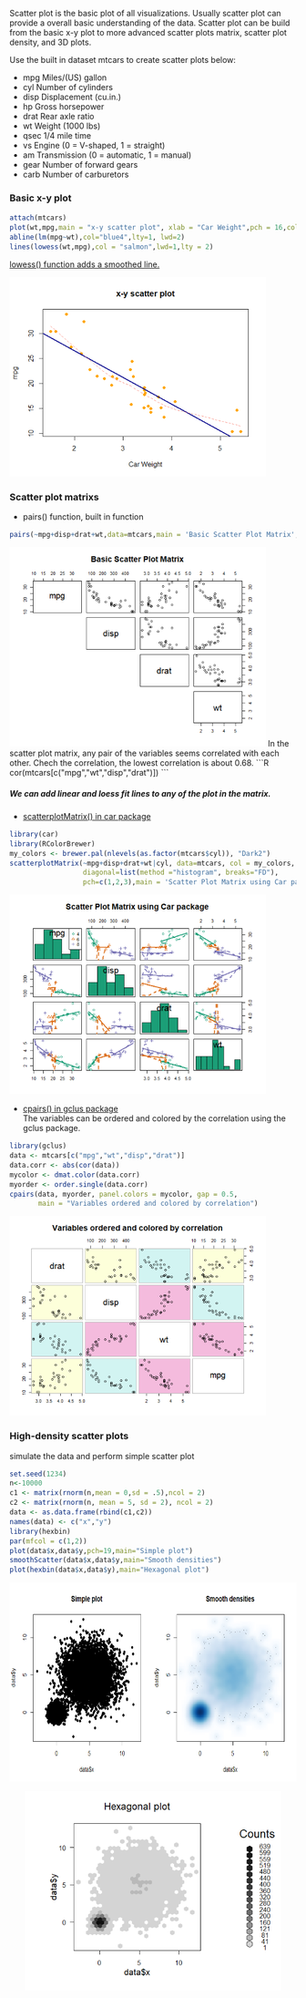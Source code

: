 Scatter plot is the basic plot of all visualizations. Usually scatter plot can provide a overall basic understanding of the data. 
Scatter plot can be build from the basic x-y plot to more advanced scatter plots matrix, scatter plot density, and 3D plots.

Use the built in dataset mtcars to create scatter plots below:
- mpg	Miles/(US) gallon
- cyl	Number of cylinders
- disp	Displacement (cu.in.)
- hp	Gross horsepower
- drat	Rear axle ratio
- wt	Weight (1000 lbs)
- qsec	1/4 mile time
- vs	Engine (0 = V-shaped, 1 = straight)
- am	Transmission (0 = automatic, 1 = manual)
- gear	Number of forward gears
- carb	Number of carburetors

### Basic x-y plot
```R
attach(mtcars)
plot(wt,mpg,main = "x-y scatter plot", xlab = "Car Weight",pch = 16,col="orange")
abline(lm(mpg~wt),col="blue4",lty=1, lwd=2)
lines(lowess(wt,mpg),col = "salmon",lwd=1,lty = 2)
```
[lowess() function adds a smoothed line.](https://www.rdocumentation.org/packages/gplots/versions/3.0.1.1/topics/lowess)

<img src="https://github.com/ruoxinli94/Stat/blob/master/image/xy-scatter.png" alt="X-Y Scatter Plot" width=450 height=350>

### Scatter plot matrixs
- pairs() function, built in function
```R
pairs(~mpg+disp+drat+wt,data=mtcars,main = 'Basic Scatter Plot Matrix',lower.panel = NULL)
```
<img src="https://github.com/ruoxinli94/Stat/blob/master/image/ScatterMatrixPairs.png" alt = "ScatterMatrixPairs" width = 450, height = 350>
In the scatter plot matrix, any pair of the variables seems correlated with each other. Chech the correlation, the lowest correlation is about 0.68.
```R
cor(mtcars[c("mpg","wt","disp","drat")])
```

##### We can add linear and loess fit lines to any of the plot in the matrix. 

- [scatterplotMatrix() in car package](https://www.rdocumentation.org/packages/car/versions/2.1-4/topics/scatterplotMatrix)
```R
library(car)
library(RColorBrewer)
my_colors <- brewer.pal(nlevels(as.factor(mtcars$cyl)), "Dark2")
scatterplotMatrix(~mpg+disp+drat+wt|cyl, data=mtcars, col = my_colors, spread = FALSE, 
                  diagonal=list(method ="histogram", breaks="FD"),
                  pch=c(1,2,3),main = 'Scatter Plot Matrix using Car package')
```
<img src="https://github.com/ruoxinli94/Stat/blob/master/image/ScatterPlotMatrixinCar.png" alt = "ScatterPlotMatrixinCar" width =450, height=350>

- [cpairs() in gclus package](https://www.rdocumentation.org/packages/gclus/versions/1.3.2/topics/cpairs) <br/>
The variables can be ordered and colored by the correlation using the gclus package. 

```R
library(gclus)
data <- mtcars[c("mpg","wt","disp","drat")]
data.corr <- abs(cor(data))
mycolor <- dmat.color(data.corr)
myorder <- order.single(data.corr)
cpairs(data, myorder, panel.colors = mycolor, gap = 0.5, 
       main = "Variables ordered and colored by correlation")
```
<img src="https://github.com/ruoxinli94/Stat/blob/master/image/cpaires_gclus.png" alt = "cpaires_gclus" width =450, height=350>

### High-density scatter plots
simulate the data and perform simple scatter plot
```R
set.seed(1234)
n<-10000
c1 <- matrix(rnorm(n,mean = 0,sd = .5),ncol = 2)
c2 <- matrix(rnorm(n, mean = 5, sd = 2), ncol = 2)
data <- as.data.frame(rbind(c1,c2))
names(data) <- c("x","y")
library(hexbin)
par(mfcol = c(1,2))
plot(data$x,data$y,pch=19,main="Simple plot")
smoothScatter(data$x,data$y,main="Smooth densities")
plot(hexbin(data$x,data$y),main="Hexagonal plot")
```
<img src="https://github.com/ruoxinli94/Stat/blob/master/image/SimpleSPwithLargeData.png" alt = "SimpleSPwithLargeData" width =800, height=350>
<p align = "center"><img src="https://github.com/ruoxinli94/Stat/blob/master/image/hexplot.png" alt = "hex" width =450, height=350></p>

